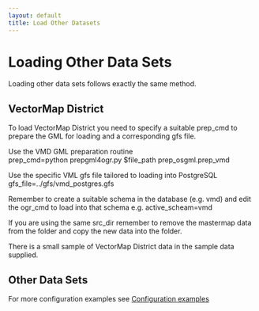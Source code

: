 ```yaml
---
layout: default
title: Load Other Datasets
--- 
```

# Loading Other Data Sets #

Loading other data sets follows exactly the same method.

## VectorMap District ##

To load VectorMap District you need to specify a suitable prep_cmd to prepare the GML for loading and a corresponding gfs file.

Use the VMD GML preparation routine
<br>
prep_cmd=python prepgml4ogr.py $file_path prep_osgml.prep_vmd

Use the specific VML gfs file tailored to loading into PostgreSQL
<br>
gfs_file=../gfs/vmd_postgres.gfs

Remember to create a suitable schema in the database (e.g. vmd) and edit the ogr_cmd to load into that schema e.g. active_scheam=vmd

If you are using the same src_dir remember to remove the mastermap data from the folder and copy the new data into the folder.

There is a small sample of VectorMap District data in the sample data supplied.

## Other Data Sets ##

For more configuration examples see [Configuration examples](https://github.com/AstunTechnology/Loader/wiki/Configuration-examples)

